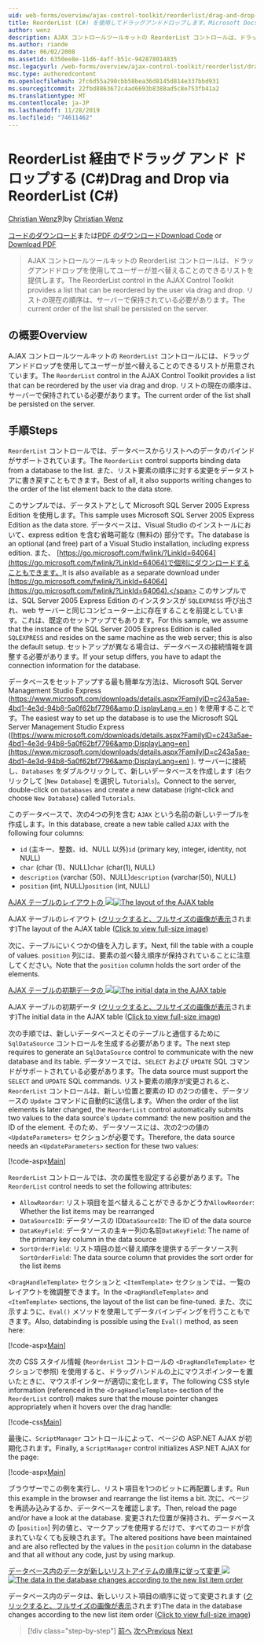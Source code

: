 ```yaml
---
uid: web-forms/overview/ajax-control-toolkit/reorderlist/drag-and-drop-via-reorderlist-cs
title: ReorderList (C#) を使用してドラッグアンドドロップします。Microsoft Docs
author: wenz
description: AJAX コントロールツールキットの ReorderList コントロールは、ドラッグアンドドロップを使用してユーザーが並べ替えることのできるリストを提供します。 リストの現在の順序は...
ms.author: riande
ms.date: 06/02/2008
ms.assetid: 6350ee8e-11d6-4aff-b51c-942878014835
msc.legacyurl: /web-forms/overview/ajax-control-toolkit/reorderlist/drag-and-drop-via-reorderlist-cs
msc.type: authoredcontent
ms.openlocfilehash: 2fc6d55a290cbb58bea36d8145d814e337bbd931
ms.sourcegitcommit: 22fbd8863672c4ad6693b8388ad5c8e753fb41a2
ms.translationtype: MT
ms.contentlocale: ja-JP
ms.lasthandoff: 11/28/2019
ms.locfileid: "74611462"
---
```

# <a name="drag-and-drop-via-reorderlist-c"></a><span data-ttu-id="82ecf-104">ReorderList 経由でドラッグ アンド ドロップする (C#)</span><span class="sxs-lookup"><span data-stu-id="82ecf-104">Drag and Drop via ReorderList (C#)</span></span>

<span data-ttu-id="82ecf-105">[Christian Wenz](https://github.com/wenz)別</span><span class="sxs-lookup"><span data-stu-id="82ecf-105">by [Christian Wenz](https://github.com/wenz)</span></span>

<span data-ttu-id="82ecf-106">[コードのダウンロード](https://download.microsoft.com/download/9/3/f/93f8daea-bebd-4821-833b-95205389c7d0/ReorderList5.cs.zip)または[PDF のダウンロード](https://download.microsoft.com/download/2/d/c/2dc10e34-6983-41d4-9c08-f78f5387d32b/reorderlist5CS.pdf)</span><span class="sxs-lookup"><span data-stu-id="82ecf-106">[Download Code](https://download.microsoft.com/download/9/3/f/93f8daea-bebd-4821-833b-95205389c7d0/ReorderList5.cs.zip) or [Download PDF](https://download.microsoft.com/download/2/d/c/2dc10e34-6983-41d4-9c08-f78f5387d32b/reorderlist5CS.pdf)</span></span>

> <span data-ttu-id="82ecf-107">AJAX コントロールツールキットの ReorderList コントロールは、ドラッグアンドドロップを使用してユーザーが並べ替えることのできるリストを提供します。</span><span class="sxs-lookup"><span data-stu-id="82ecf-107">The ReorderList control in the AJAX Control Toolkit provides a list that can be reordered by the user via drag and drop.</span></span> <span data-ttu-id="82ecf-108">リストの現在の順序は、サーバーで保持されている必要があります。</span><span class="sxs-lookup"><span data-stu-id="82ecf-108">The current order of the list shall be persisted on the server.</span></span>

## <a name="overview"></a><span data-ttu-id="82ecf-109">の概要</span><span class="sxs-lookup"><span data-stu-id="82ecf-109">Overview</span></span>

<span data-ttu-id="82ecf-110">AJAX コントロールツールキットの `ReorderList` コントロールには、ドラッグアンドドロップを使用してユーザーが並べ替えることのできるリストが用意されています。</span><span class="sxs-lookup"><span data-stu-id="82ecf-110">The `ReorderList` control in the AJAX Control Toolkit provides a list that can be reordered by the user via drag and drop.</span></span> <span data-ttu-id="82ecf-111">リストの現在の順序は、サーバーで保持されている必要があります。</span><span class="sxs-lookup"><span data-stu-id="82ecf-111">The current order of the list shall be persisted on the server.</span></span>

## <a name="steps"></a><span data-ttu-id="82ecf-112">手順</span><span class="sxs-lookup"><span data-stu-id="82ecf-112">Steps</span></span>

<span data-ttu-id="82ecf-113">`ReorderList` コントロールでは、データベースからリストへのデータのバインドがサポートされています。</span><span class="sxs-lookup"><span data-stu-id="82ecf-113">The `ReorderList` control supports binding data from a database to the list.</span></span> <span data-ttu-id="82ecf-114">また、リスト要素の順序に対する変更をデータストアに書き戻すこともできます。</span><span class="sxs-lookup"><span data-stu-id="82ecf-114">Best of all, it also supports writing changes to the order of the list element back to the data store.</span></span>

<span data-ttu-id="82ecf-115">このサンプルでは、データストアとして Microsoft SQL Server 2005 Express Edition を使用します。</span><span class="sxs-lookup"><span data-stu-id="82ecf-115">This sample uses Microsoft SQL Server 2005 Express Edition as the data store.</span></span> <span data-ttu-id="82ecf-116">データベースは、Visual Studio のインストールにおいて、express edition を含む省略可能な (無料の) 部分です。</span><span class="sxs-lookup"><span data-stu-id="82ecf-116">The database is an optional (and free) part of a Visual Studio installation, including express edition.</span></span> <span data-ttu-id="82ecf-117">また、 [https://go.microsoft.com/fwlink/?LinkId=64064](https://go.microsoft.com/fwlink/?LinkId=64064)で個別にダウンロードすることもできます。</span><span class="sxs-lookup"><span data-stu-id="82ecf-117">It is also available as a separate download under [https://go.microsoft.com/fwlink/?LinkId=64064](https://go.microsoft.com/fwlink/?LinkId=64064).</span></span> <span data-ttu-id="82ecf-118">このサンプルでは、SQL Server 2005 Express Edition のインスタンスが `SQLEXPRESS` 呼び出され、web サーバーと同じコンピューター上に存在することを前提としています。これは、既定のセットアップでもあります。</span><span class="sxs-lookup"><span data-stu-id="82ecf-118">For this sample, we assume that the instance of the SQL Server 2005 Express Edition is called `SQLEXPRESS` and resides on the same machine as the web server; this is also the default setup.</span></span> <span data-ttu-id="82ecf-119">セットアップが異なる場合は、データベースの接続情報を調整する必要があります。</span><span class="sxs-lookup"><span data-stu-id="82ecf-119">If your setup differs, you have to adapt the connection information for the database.</span></span>

<span data-ttu-id="82ecf-120">データベースをセットアップする最も簡単な方法は、Microsoft SQL Server Management Studio Express ([https://www.microsoft.com/downloads/details.aspx?FamilyID=c243a5ae-4bd1-4e3d-94b8-5a0f62bf7796&amp;D isplayLang = en](https://www.microsoft.com/downloads/details.aspx?FamilyID=c243a5ae-4bd1-4e3d-94b8-5a0f62bf7796&amp;DisplayLang=en) ) を使用することです。</span><span class="sxs-lookup"><span data-stu-id="82ecf-120">The easiest way to set up the database is to use the Microsoft SQL Server Management Studio Express ([https://www.microsoft.com/downloads/details.aspx?FamilyID=c243a5ae-4bd1-4e3d-94b8-5a0f62bf7796&amp;DisplayLang=en](https://www.microsoft.com/downloads/details.aspx?FamilyID=c243a5ae-4bd1-4e3d-94b8-5a0f62bf7796&amp;DisplayLang=en) ).</span></span> <span data-ttu-id="82ecf-121">サーバーに接続し、`Databases` をダブルクリックして、新しいデータベースを作成します (右クリックして [`New Database`] を選択し `Tutorials`)。</span><span class="sxs-lookup"><span data-stu-id="82ecf-121">Connect to the server, double-click on `Databases` and create a new database (right-click and choose `New Database`) called `Tutorials`.</span></span>

<span data-ttu-id="82ecf-122">このデータベースで、次の4つの列を含む `AJAX` という名前の新しいテーブルを作成します。</span><span class="sxs-lookup"><span data-stu-id="82ecf-122">In this database, create a new table called `AJAX` with the following four columns:</span></span>

- <span data-ttu-id="82ecf-123">`id` (主キー、整数、id、NULL 以外)</span><span class="sxs-lookup"><span data-stu-id="82ecf-123">`id` (primary key, integer, identity, not NULL)</span></span>
- <span data-ttu-id="82ecf-124">`char` (char (1)、NULL)</span><span class="sxs-lookup"><span data-stu-id="82ecf-124">`char` (char(1), NULL)</span></span>
- <span data-ttu-id="82ecf-125">`description` (varchar (50)、NULL)</span><span class="sxs-lookup"><span data-stu-id="82ecf-125">`description` (varchar(50), NULL)</span></span>
- <span data-ttu-id="82ecf-126">`position` (int, NULL)</span><span class="sxs-lookup"><span data-stu-id="82ecf-126">`position` (int, NULL)</span></span>

<span data-ttu-id="82ecf-127">[AJAX テーブルのレイアウトの ![](drag-and-drop-via-reorderlist-cs/_static/image2.png)](drag-and-drop-via-reorderlist-cs/_static/image1.png)</span><span class="sxs-lookup"><span data-stu-id="82ecf-127">[![The layout of the AJAX table](drag-and-drop-via-reorderlist-cs/_static/image2.png)](drag-and-drop-via-reorderlist-cs/_static/image1.png)</span></span>

<span data-ttu-id="82ecf-128">AJAX テーブルのレイアウト ([クリックすると、フルサイズの画像が表示](drag-and-drop-via-reorderlist-cs/_static/image3.png)されます)</span><span class="sxs-lookup"><span data-stu-id="82ecf-128">The layout of the AJAX table ([Click to view full-size image](drag-and-drop-via-reorderlist-cs/_static/image3.png))</span></span>

<span data-ttu-id="82ecf-129">次に、テーブルにいくつかの値を入力します。</span><span class="sxs-lookup"><span data-stu-id="82ecf-129">Next, fill the table with a couple of values.</span></span> <span data-ttu-id="82ecf-130">`position` 列には、要素の並べ替え順序が保持されていることに注意してください。</span><span class="sxs-lookup"><span data-stu-id="82ecf-130">Note that the `position` column holds the sort order of the elements.</span></span>

<span data-ttu-id="82ecf-131">[AJAX テーブルの初期データの ![](drag-and-drop-via-reorderlist-cs/_static/image5.png)](drag-and-drop-via-reorderlist-cs/_static/image4.png)</span><span class="sxs-lookup"><span data-stu-id="82ecf-131">[![The initial data in the AJAX table](drag-and-drop-via-reorderlist-cs/_static/image5.png)](drag-and-drop-via-reorderlist-cs/_static/image4.png)</span></span>

<span data-ttu-id="82ecf-132">AJAX テーブルの初期データ ([クリックすると、フルサイズの画像が表示](drag-and-drop-via-reorderlist-cs/_static/image6.png)されます)</span><span class="sxs-lookup"><span data-stu-id="82ecf-132">The initial data in the AJAX table ([Click to view full-size image](drag-and-drop-via-reorderlist-cs/_static/image6.png))</span></span>

<span data-ttu-id="82ecf-133">次の手順では、新しいデータベースとそのテーブルと通信するために `SqlDataSource` コントロールを生成する必要があります。</span><span class="sxs-lookup"><span data-stu-id="82ecf-133">The next step requires to generate an `SqlDataSource` control to communicate with the new database and its table.</span></span> <span data-ttu-id="82ecf-134">データソースでは、`SELECT` および `UPDATE` SQL コマンドがサポートされている必要があります。</span><span class="sxs-lookup"><span data-stu-id="82ecf-134">The data source must support the `SELECT` and `UPDATE` SQL commands.</span></span> <span data-ttu-id="82ecf-135">リスト要素の順序が変更されると、`ReorderList` コントロールは、新しい位置と要素の ID の2つの値を、データソースの `Update` コマンドに自動的に送信します。</span><span class="sxs-lookup"><span data-stu-id="82ecf-135">When the order of the list elements is later changed, the `ReorderList` control automatically submits two values to the data source's `Update` command: the new position and the ID of the element.</span></span> <span data-ttu-id="82ecf-136">そのため、データソースには、次の2つの値の `<UpdateParameters>` セクションが必要です。</span><span class="sxs-lookup"><span data-stu-id="82ecf-136">Therefore, the data source needs an `<UpdateParameters>` section for these two values:</span></span>

[!code-aspx[Main](drag-and-drop-via-reorderlist-cs/samples/sample1.aspx)]

<span data-ttu-id="82ecf-137">`ReorderList` コントロールでは、次の属性を設定する必要があります。</span><span class="sxs-lookup"><span data-stu-id="82ecf-137">The `ReorderList` control needs to set the following attributes:</span></span>

- <span data-ttu-id="82ecf-138">`AllowReorder`: リスト項目を並べ替えることができるかどうか</span><span class="sxs-lookup"><span data-stu-id="82ecf-138">`AllowReorder`: Whether the list items may be rearranged</span></span>
- <span data-ttu-id="82ecf-139">`DataSourceID`: データソースの ID</span><span class="sxs-lookup"><span data-stu-id="82ecf-139">`DataSourceID`: The ID of the data source</span></span>
- <span data-ttu-id="82ecf-140">`DataKeyField`: データソースの主キー列の名前</span><span class="sxs-lookup"><span data-stu-id="82ecf-140">`DataKeyField`: The name of the primary key column in the data source</span></span>
- <span data-ttu-id="82ecf-141">`SortOrderField`: リスト項目の並べ替え順序を提供するデータソース列</span><span class="sxs-lookup"><span data-stu-id="82ecf-141">`SortOrderField`: The data source column that provides the sort order for the list items</span></span>

<span data-ttu-id="82ecf-142">`<DragHandleTemplate>` セクションと `<ItemTemplate>` セクションでは、一覧のレイアウトを微調整できます。</span><span class="sxs-lookup"><span data-stu-id="82ecf-142">In the `<DragHandleTemplate>` and `<ItemTemplate>` sections, the layout of the list can be fine-tuned.</span></span> <span data-ttu-id="82ecf-143">また、次に示すように、`Eval()` メソッドを使用してデータバインディングを行うこともできます。</span><span class="sxs-lookup"><span data-stu-id="82ecf-143">Also, databinding is possible using the `Eval()` method, as seen here:</span></span>

[!code-aspx[Main](drag-and-drop-via-reorderlist-cs/samples/sample2.aspx)]

<span data-ttu-id="82ecf-144">次の CSS スタイル情報 (`ReorderList` コントロールの `<DragHandleTemplate>` セクションで参照) を使用すると、ドラッグハンドルの上にマウスポインターを置いたときに、マウスポインターが適切に変化します。</span><span class="sxs-lookup"><span data-stu-id="82ecf-144">The following CSS style information (referenced in the `<DragHandleTemplate>` section of the `ReorderList` control) makes sure that the mouse pointer changes appropriately when it hovers over the drag handle:</span></span>

[!code-css[Main](drag-and-drop-via-reorderlist-cs/samples/sample3.css)]

<span data-ttu-id="82ecf-145">最後に、`ScriptManager` コントロールによって、ページの ASP.NET AJAX が初期化されます。</span><span class="sxs-lookup"><span data-stu-id="82ecf-145">Finally, a `ScriptManager` control initializes ASP.NET AJAX for the page:</span></span>

[!code-aspx[Main](drag-and-drop-via-reorderlist-cs/samples/sample4.aspx)]

<span data-ttu-id="82ecf-146">ブラウザーでこの例を実行し、リスト項目を1つのビットに再配置します。</span><span class="sxs-lookup"><span data-stu-id="82ecf-146">Run this example in the browser and rearrange the list items a bit.</span></span> <span data-ttu-id="82ecf-147">次に、ページを再読み込みするか、データベースを確認します。</span><span class="sxs-lookup"><span data-stu-id="82ecf-147">Then, reload the page and/or have a look at the database.</span></span> <span data-ttu-id="82ecf-148">変更された位置が保持され、データベースの [`position`] 列の値と、マークアップを使用するだけで、すべてのコードが含まれていなくても反映されます。</span><span class="sxs-lookup"><span data-stu-id="82ecf-148">The altered positions have been maintained and are also reflected by the values in the `position` column in the database and that all without any code, just by using markup.</span></span>

<span data-ttu-id="82ecf-149">[データベース内のデータが新しいリストアイテムの順序に従って変更 ![](drag-and-drop-via-reorderlist-cs/_static/image8.png)](drag-and-drop-via-reorderlist-cs/_static/image7.png)</span><span class="sxs-lookup"><span data-stu-id="82ecf-149">[![The data in the database changes according to the new list item order](drag-and-drop-via-reorderlist-cs/_static/image8.png)](drag-and-drop-via-reorderlist-cs/_static/image7.png)</span></span>

<span data-ttu-id="82ecf-150">データベース内のデータは、新しいリスト項目の順序に従って変更されます ([クリックすると、フルサイズの画像が表示](drag-and-drop-via-reorderlist-cs/_static/image9.png)されます)</span><span class="sxs-lookup"><span data-stu-id="82ecf-150">The data in the database changes according to the new list item order ([Click to view full-size image](drag-and-drop-via-reorderlist-cs/_static/image9.png))</span></span>

> [!div class="step-by-step"]
> <span data-ttu-id="82ecf-151">[前へ](using-postbacks-with-reorderlist-cs.md)
> [次へ](using-postbacks-with-reorderlist-vb.md)</span><span class="sxs-lookup"><span data-stu-id="82ecf-151">[Previous](using-postbacks-with-reorderlist-cs.md)
[Next](using-postbacks-with-reorderlist-vb.md)</span></span>
